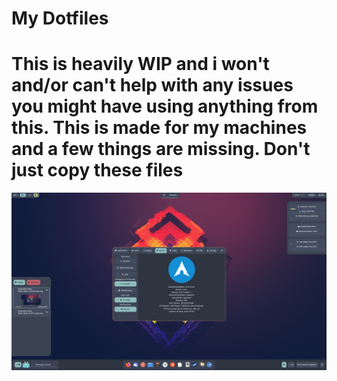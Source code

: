 # My Dotfiles


# This is heavily WIP and i won't and/or can't help with any issues you might have using anything from this. This is made for my machines and a few things are missing. Don't just copy these files
![screenshot](./screenshot.png)

